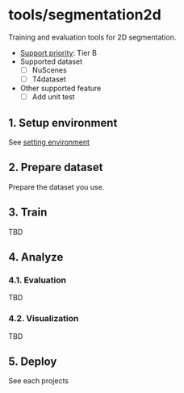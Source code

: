# tools/segmentation2d

Training and evaluation tools for 2D segmentation.

- [Support priority](https://github.com/tier4/autoware-ml/blob/main/docs/design/autoware_ml_design.md#support-priority): Tier B
- Supported dataset
  - [ ] NuScenes
  - [ ] T4dataset
- Other supported feature
  - [ ] Add unit test

## 1. Setup environment

See [setting environment](/tools/setting_environment/)

## 2. Prepare dataset

Prepare the dataset you use.

## 3. Train

TBD

## 4. Analyze
### 4.1. Evaluation

TBD

### 4.2. Visualization

TBD

## 5. Deploy

See each projects
